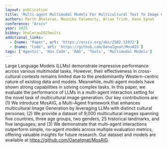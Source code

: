 ```yaml
---
layout: publication
title: 'Multi-agent Multimodal Models For Multicultural Text To Image Generation'
authors: Parth Bhalerao, Mounika Yalamarty, Brian Trinh, Oana Ignat
conference: "Arxiv"
year: 2025
bibkey: bhalerao2025multi
additional_links:
  - {name: "Paper", url: 'https://arxiv.org/abs/2502.15972'}
  - {name: "Code", url: 'https://github.com/OanaIgnat/MosAIG'}
tags: ['Agentic', 'Has Code', 'RAG', 'Tools', 'Multimodal Models']
---
```

Large Language Models (LLMs) demonstrate impressive performance across
various multimodal tasks. However, their effectiveness in cross-cultural
contexts remains limited due to the predominantly Western-centric nature of
existing data and models. Meanwhile, multi-agent models have shown strong
capabilities in solving complex tasks. In this paper, we evaluate the
performance of LLMs in a multi-agent interaction setting for the novel task of
multicultural image generation. Our key contributions are: (1) We introduce
MosAIG, a Multi-Agent framework that enhances multicultural Image Generation by
leveraging LLMs with distinct cultural personas; (2) We provide a dataset of
9,000 multicultural images spanning five countries, three age groups, two
genders, 25 historical landmarks, and five languages; and (3) We demonstrate
that multi-agent interactions outperform simple, no-agent models across
multiple evaluation metrics, offering valuable insights for future research.
Our dataset and models are available at https://github.com/OanaIgnat/MosAIG.
